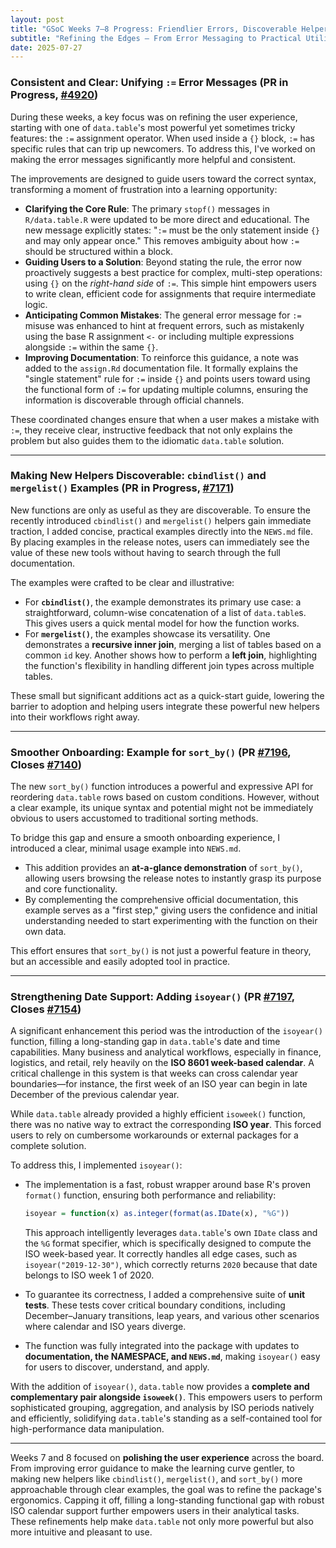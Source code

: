 ```yaml
---
layout: post
title: "GSoC Weeks 7–8 Progress: Friendlier Errors, Discoverable Helpers, and ISO Calendar Support"
subtitle: "Refining the Edges — From Error Messaging to Practical Utilities"
date: 2025-07-27
---
```


### Consistent and Clear: Unifying `:=` Error Messages (PR in Progress, [#4920](https://github.com/Rdatatable/data.table/issues/4920))

During these weeks, a key focus was on refining the user experience, starting with one of `data.table`'s most powerful yet sometimes tricky features: the `:=` assignment operator. When used inside a `{}` block, `:=` has specific rules that can trip up newcomers. To address this, I've worked on making the error messages significantly more helpful and consistent.

The improvements are designed to guide users toward the correct syntax, transforming a moment of frustration into a learning opportunity:

-   **Clarifying the Core Rule**: The primary `stopf()` messages in `R/data.table.R` were updated to be more direct and educational. The new message explicitly states: "`:=` must be the only statement inside `{}` and may only appear once." This removes ambiguity about how `:=` should be structured within a block.
-   **Guiding Users to a Solution**: Beyond stating the rule, the error now proactively suggests a best practice for complex, multi-step operations: using `{}` on the *right-hand side* of `:=`. This simple hint empowers users to write clean, efficient code for assignments that require intermediate logic.
-   **Anticipating Common Mistakes**: The general error message for `:=` misuse was enhanced to hint at frequent errors, such as mistakenly using the base R assignment `<-` or including multiple expressions alongside `:=` within the same `{}`.
-   **Improving Documentation**: To reinforce this guidance, a note was added to the `assign.Rd` documentation file. It formally explains the "single statement" rule for `:=` inside `{}` and points users toward using the functional form of `:=` for updating multiple columns, ensuring the information is discoverable through official channels.

These coordinated changes ensure that when a user makes a mistake with `:=`, they receive clear, instructive feedback that not only explains the problem but also guides them to the idiomatic `data.table` solution.

---

### Making New Helpers Discoverable: `cbindlist()` and `mergelist()` Examples (PR in Progress, [#7171](https://github.com/Rdatatable/data.table/issues/7171))

New functions are only as useful as they are discoverable. To ensure the recently introduced `cbindlist()` and `mergelist()` helpers gain immediate traction, I added concise, practical examples directly into the `NEWS.md` file. By placing examples in the release notes, users can immediately see the value of these new tools without having to search through the full documentation.

The examples were crafted to be clear and illustrative:

-   For **`cbindlist()`**, the example demonstrates its primary use case: a straightforward, column-wise concatenation of a list of `data.table`s. This gives users a quick mental model for how the function works.
-   For **`mergelist()`**, the examples showcase its versatility. One demonstrates a **recursive inner join**, merging a list of tables based on a common `id` key. Another shows how to perform a **left join**, highlighting the function's flexibility in handling different join types across multiple tables.

These small but significant additions act as a quick-start guide, lowering the barrier to adoption and helping users integrate these powerful new helpers into their workflows right away.

---

### Smoother Onboarding: Example for `sort_by()` (PR [#7196](https://github.com/Rdatatable/data.table/pull/7196), Closes [#7140](https://github.com/Rdatatable/data.table/issues/7140))

The new `sort_by()` function introduces a powerful and expressive API for reordering `data.table` rows based on custom conditions. However, without a clear example, its unique syntax and potential might not be immediately obvious to users accustomed to traditional sorting methods.

To bridge this gap and ensure a smooth onboarding experience, I introduced a clear, minimal usage example into `NEWS.md`.

-   This addition provides an **at-a-glance demonstration** of `sort_by()`, allowing users browsing the release notes to instantly grasp its purpose and core functionality.
-   By complementing the comprehensive official documentation, this example serves as a "first step," giving users the confidence and initial understanding needed to start experimenting with the function on their own data.

This effort ensures that `sort_by()` is not just a powerful feature in theory, but an accessible and easily adopted tool in practice.

---

### Strengthening Date Support: Adding `isoyear()` (PR [#7197](https://github.com/Rdatatable/data.table/pull/7197), Closes [#7154](https://github.com/Rdatatable/data.table/issues/7154))

A significant enhancement this period was the introduction of the `isoyear()` function, filling a long-standing gap in `data.table`'s date and time capabilities. Many business and analytical workflows, especially in finance, logistics, and retail, rely heavily on the **ISO 8601 week-based calendar**. A critical challenge in this system is that weeks can cross calendar year boundaries—for instance, the first week of an ISO year can begin in late December of the previous calendar year.

While `data.table` already provided a highly efficient `isoweek()` function, there was no native way to extract the corresponding **ISO year**. This forced users to rely on cumbersome workarounds or external packages for a complete solution.

To address this, I implemented `isoyear()`:

-   The implementation is a fast, robust wrapper around base R's proven `format()` function, ensuring both performance and reliability:
    ```r
    isoyear = function(x) as.integer(format(as.IDate(x), "%G"))
    ```
    This approach intelligently leverages `data.table`'s own `IDate` class and the `%G` format specifier, which is specifically designed to compute the ISO week-based year. It correctly handles all edge cases, such as `isoyear("2019-12-30")`, which correctly returns `2020` because that date belongs to ISO week 1 of 2020.

-   To guarantee its correctness, I added a comprehensive suite of **unit tests**. These tests cover critical boundary conditions, including December–January transitions, leap years, and various other scenarios where calendar and ISO years diverge.

-   The function was fully integrated into the package with updates to **documentation, the NAMESPACE, and `NEWS.md`**, making `isoyear()` easy for users to discover, understand, and apply.

With the addition of `isoyear()`, `data.table` now provides a **complete and complementary pair alongside `isoweek()`**. This empowers users to perform sophisticated grouping, aggregation, and analysis by ISO periods natively and efficiently, solidifying `data.table`'s standing as a self-contained tool for high-performance data manipulation.

---

Weeks 7 and 8 focused on **polishing the user experience** across the board. From improving error guidance to make the learning curve gentler, to making new helpers like `cbindlist()`, `mergelist()`, and `sort_by()` more approachable through clear examples, the goal was to refine the package's ergonomics. Capping it off, filling a long-standing functional gap with robust ISO calendar support further empowers users in their analytical tasks. These refinements help make `data.table` not only more powerful but also more intuitive and pleasant to use.
